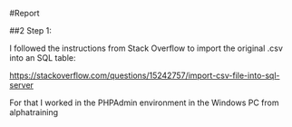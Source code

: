 #Report

##2 Step 1: 

I followed the instructions from Stack Overflow to import the original .csv into an SQL table:

https://stackoverflow.com/questions/15242757/import-csv-file-into-sql-server

For that I worked in the PHPAdmin environment in the Windows PC from alphatraining
